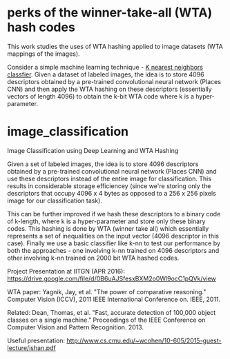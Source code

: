 # perks of the winner-take-all (WTA) hash codes 

This work studies the uses of WTA hashing applied to image datasets (WTA mappings of the images). 

Consider a simple machine learning technique - [K nearest neighbors classfier](https://en.wikipedia.org/wiki/K-nearest_neighbors_algorithm). 
Given a dataset of labeled images, the idea is to store 4096 descriptors obtained by a pre-trained convolutional neural network (Places CNN) and then apply the WTA hashing on these descriptors (essentially vectors of length 4096) to obtain the k-bit WTA code where k is a hyper-parameter. 


# image_classification
Image Classification using Deep Learning and WTA Hashing


Given a set of labeled images, the idea is to store 4096 descriptors obtained by a pre-trained convolutional neural network (Places CNN) and use these descriptors instead of the entire image for classification. This results in considerable storage efficiencey (since we're storing only the descriptors that occupy 4096 x 4 bytes as opposed to a 256 x 256 pixels image for our classification task). 

This can be further improved if we hash these descriptors to a binary code of k-length, where k is a hyper-parameter and store only these binary codes. This hashing is done by WTA (winner take all) which essentially represents a set of inequalities on the input vector (4096 descriptor in this case). Finally we use a basic classifier like k-nn to test our performance by both the approaches - one involving k-nn trained on 4096 descriptors and other involving k-nn trained on 2000 bit WTA hashed codes. 

Project Presentation at IITGN (APR 2016):
https://drive.google.com/file/d/0B6uAJSfesxBXM2o0Wl9ocC1pQVk/view

WTA paper:
Yagnik, Jay, et al. "The power of comparative reasoning." Computer Vision (ICCV), 2011 IEEE International Conference on. IEEE, 2011.

Related:
Dean, Thomas, et al. "Fast, accurate detection of 100,000 object classes on a single machine." Proceedings of the IEEE Conference on Computer Vision and Pattern Recognition. 2013.

Useful presentation:
http://www.cs.cmu.edu/~wcohen/10-605/2015-guest-lecture/ishan.pdf
